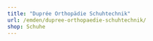 ```yaml
---
title: "Duprée Orthopädie Schuhtechnik"
url: /emden/dupree-orthopaedie-schuhtechnik/
shop: Schuhe
---
```

